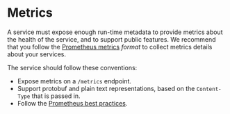 # Metrics

A service must expose enough run-time metadata to provide metrics about the health of the service,
and to support public features.
We recommend that you follow the [Prometheus metrics](https://prometheus.io/docs/introduction/overview/)
_format_ to collect metrics details about your services.

The service should follow these conventions:

* Expose metrics on a `/metrics` endpoint.
* Support protobuf and plain text representations, based on the `Content-Type` that is passed in.
* Follow the [Prometheus best practices](https://prometheus.io/docs/introduction/overview/).
